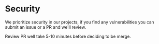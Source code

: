 # Security

We prioritize security in our projects, if you find any vulnerabilities you can submit an issue or a PR and we'll review.

Review PR well take 5-10 minutes before deciding to be merge.
